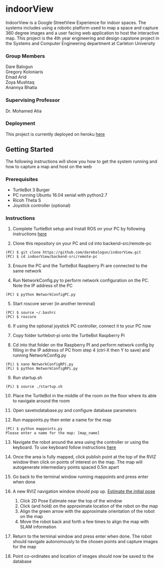 # indoorView
IndoorView is a Google StreetView Experience for indoor spaces. The systems includes using a robotic platform used to map a space and capture 360 degree images and a user facing web application to host the interactive map. This project is the 4th year engineering and design capstone project in the Systems and Computer Engineering department at Carleton University

### Group Members
Dare Balogun  
Gregory Koloniaris  
Emad Arid  
Zoya Mushtaq  
Anannya Bhatia  

### Supervising Professor
Dr. Mohamed Atia

### Deployment
This project is currently deployed on heroku [here](https://cu-indoorview.herokuapp.com/)

## Getting Started
The following instructions will show you how to get the system running and how to capture a map and host on the web

### Prerequisites
* TurtleBot 3 Burger
* PC running Ubuntu 16.04 xenial with python2.7
* Ricoh Theta S
* Joystick controller (optional)

### Instructions
1. Complete TurtleBot setup and Install ROS on your PC by following instructions [here](http://emanual.robotis.com/docs/en/platform/turtlebot3/setup/)

2. Clone this repository on your PC and cd into backend-src/remote-pc
```
(PC) $ git clone https://github.com/darebalogun/indoorView.git
(PC) $ cd indoorView/backend-src/remote-pc
```

3. Ensure the PC and the TurtleBot Raspberry Pi are connected to the same network

4. Run NetworkConfig.py to perform network configuration on the PC. Note the IP address of the PC
```
(PC) $ python NetworkConfigPC.py
```

5. Start roscore server (in another terminal)
```
(PC) $ source ~/.bashrc
(PC) $ roscore
```

6. If using the optional joystick PC controller, connect it to your PC now

7. Copy folder turtlebot-pi onto the TurtleBot Raspberry Pi

8. Cd into that folder on the Raspberry PI and perform network config by filling in the IP address of PC from step 4 (ctrl-X then Y to save) and running NetworkConfig.py
```
(Pi) $ nano NetworkConfigRPi.py
(Pi) $ python NetworkConfigRPi.py
```

9. Run startup.sh
```
(Pi) $ source ./startup.sh
```

10. Place the TurtleBot in the middle of the room on the floor where its able to navigate around the room

11. Open savetodatabase.py and configure database parameters

12. Run mappoints.py then enter a name for the map
```
(PC) $ python mappoints.py
Please enter a name for the map: [map_name]
```

13. Navigate the robot around the area using the controller or using the keyboard. To use keyboard follow instructions [here](http://emanual.robotis.com/docs/en/platform/turtlebot3/teleoperation/#keyboard)

14. Once the area is fully mapped, click publish point at the top of the RVIZ window then click on points of interest on the map.
    The map will autogenerate intermediary points spaced 0.5m apart

15. Go back to the terminal window running mappoints and press enter when done

16. A new RVIZ navigation window should pop up. [Estimate the initial pose](http://emanual.robotis.com/docs/en/platform/turtlebot3/navigation/#estimate-initial-pose)
    1. Click 2D Pose Estimate near the top of the window
    2. Click (and hold) on the approximate location of the robot on the map 
    3. Align the green arrow with the approximate orientation of the robot on the map
    4. Move the robot back and forth a few times to align the map with SLAM information

17. Return to the terminal window and press enter when done. The robot should navigate autonomously to the chosen points and capture images for the map

18. Point co-ordinates and location of images should now be saved to the database


